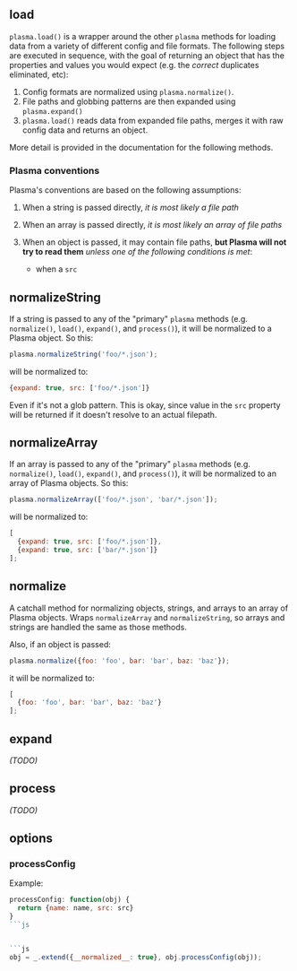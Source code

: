 ## load

`plasma.load()` is a wrapper around the other `plasma` methods for loading data from a variety of different config and file formats. The following steps are executed in sequence, with the goal of returning an object that has the properties and values you would expect (e.g. the _correct_ duplicates eliminated, etc):

1. Config formats are normalized using `plasma.normalize()`.
1. File paths and globbing patterns are then expanded using `plasma.expand()`
1. `plasma.load()` reads data from expanded file paths, merges it with raw config data and returns an object.

More detail is provided in the documentation for the following methods.

### Plasma conventions

Plasma's conventions are based on the following assumptions:

1. When a string is passed directly, _it is most likely a file path_
1. When an array is passed directly, _it is most likely an array of file paths_
1. When an object is passed, it may contain file paths, **but Plasma will not try to read them** _unless one of the following conditions is met_:

   * when a `src`


## normalizeString
If a string is passed to any of the "primary" `plasma` methods (e.g. `normalize()`, `load()`, `expand()`, and `process()`), it will be normalized to a Plasma object. So this:

```js
plasma.normalizeString('foo/*.json');
```

will be normalized to:

```js
{expand: true, src: ['foo/*.json']}
```
Even if it's not a glob pattern. This is okay, since value in the `src` property will be returned if it doesn't resolve to an actual filepath.


## normalizeArray
If an array is passed to any of the "primary" `plasma` methods (e.g. `normalize()`, `load()`, `expand()`, and `process()`), it will be normalized to an array of Plasma objects. So this:

```js
plasma.normalizeArray(['foo/*.json', 'bar/*.json']);
```

will be normalized to:

```js
[
  {expand: true, src: ['foo/*.json']},
  {expand: true, src: ['bar/*.json']}
];
```

## normalize
A catchall method for normalizing objects, strings, and arrays to an array of Plasma objects. Wraps `normalizeArray` and `normalizeString`, so arrays and strings are handled the same as those methods.

Also, if an object is passed:

```js
plasma.normalize({foo: 'foo', bar: 'bar', baz: 'baz'});
```

it will be normalized to:

```js
[
  {foo: 'foo', bar: 'bar', baz: 'baz'}
];
```

## expand

_(TODO)_

## process

_(TODO)_

## options

### processConfig

Example:

```js
processConfig: function(obj) {
  return {name: name, src: src}
}
```js


```js
obj = _.extend({__normalized__: true}, obj.processConfig(obj));
```